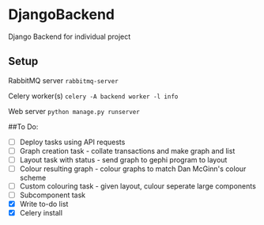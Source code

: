 # DjangoBackend
Django Backend for individual project

## Setup

RabbitMQ server
`rabbitmq-server`

Celery worker(s)
`
celery -A backend worker -l info
`

Web server
`
python manage.py runserver
`

##To Do:

- [ ] Deploy tasks using API requests
- [ ] Graph creation task - collate transactions and make graph and list
- [ ] Layout task with status - send graph to gephi program to layout
- [ ] Colour resulting graph - colour graphs to match Dan McGinn's colour scheme
- [ ] Custom colouring task - given layout, culour seperate large components
- [ ] Subcomponent task
- [X] Write to-do list
- [X] Celery install
